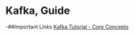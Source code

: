 # Kafka, Guide

-##Important Links
[Kafka Tutorial - Core Concepts](https://www.youtube.com/watch?v=udnX21__SuU)
